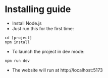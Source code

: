 # Installing guide
- Install Node.js
- Just run this for the first time:
```
cd [project]
npm install
```
- To launch the project in dev mode:
```
npm run dev
```

- The website will run at http://localhost:5173
